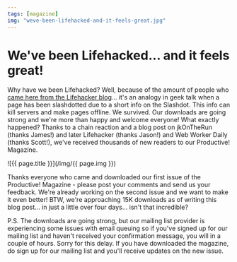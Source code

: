 ```yaml
---
tags: [magazine]
img: "weve-been-lifehacked-and-it-feels-great.jpg"
---
```


# We've been Lifehacked... and it feels great!

Why have we been Lifehacked? Well, because of the amount of people who [came here from the Lifehacker blog](http://lifehacker.com/5097219/download-the-free-inaugural-issue-of-productive-magazine)... it's an analogy in geek talk when a page has been slashdotted due to a short info on the Slashdot. This info can kill servers and make pages offline. We survived. Our downloads are going strong and we're more than happy and welcome everyone! What exactly happened? Thanks to a chain reaction and a blog post on jkOnTheRun (thanks James!) and later Lifehacker (thanks Jason!) and Web Worker Daily (thanks Scott!), we've received thousands of new readers to our Productive! Magazine.

<!--More-->

![{{ page.title }}](/img/{{ page.img }})

Thanks everyone who came and downloaded our first issue of the Productive! Magazine - please post your comments and send us your feedback. We're already working on the second issue and we want to make it even better! BTW, we're approaching 15K downloads as of writing this blog post... in just a little over four days... isn't that incredible?

P.S. The downloads are going strong, but our mailing list provider is experiencing some issues with email queuing so if you've signed up for our mailing list and haven't received your confirmation message, you will in a couple of hours. Sorry for this delay. If you have downloaded the magazine, do sign up for our mailing list and you'll receive updates on the new issue.

[n]: https://michael.gratis/nozbe